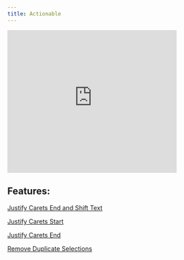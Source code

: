 ```yaml
---
title: Actionable
---
```


<iframe frameborder="none" width="384px" height="325px" src="https://plugins.jetbrains.com/embeddable/card/17962"></iframe>

## Features:

[Justify Carets End and Shift Text](JustifyCaretsEndAndShift.md)

[Justify Carets Start](JustifyCaretsStart.md)

[Justify Carets End](JustifyCaretsEnd.md)

[Remove Duplicate Selections](RemoveDuplicates.md)

